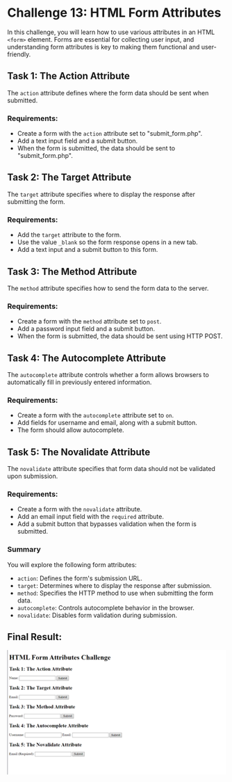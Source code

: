 # Challenge 13: HTML Form Attributes

In this challenge, you will learn how to use various attributes in an HTML `<form>` element. Forms are essential for collecting user input, and understanding form attributes is key to making them functional and user-friendly.

## Task 1: The Action Attribute

The `action` attribute defines where the form data should be sent when submitted.

### Requirements:
- Create a form with the `action` attribute set to "submit_form.php".
- Add a text input field and a submit button.
- When the form is submitted, the data should be sent to "submit_form.php".

## Task 2: The Target Attribute

The `target` attribute specifies where to display the response after submitting the form.

### Requirements:
- Add the `target` attribute to the form.
- Use the value `_blank` so the form response opens in a new tab.
- Add a text input and a submit button to this form.

## Task 3: The Method Attribute

The `method` attribute specifies how to send the form data to the server.

### Requirements:
- Create a form with the `method` attribute set to `post`.
- Add a password input field and a submit button.
- When the form is submitted, the data should be sent using HTTP POST.

## Task 4: The Autocomplete Attribute

The `autocomplete` attribute controls whether a form allows browsers to automatically fill in previously entered information.

### Requirements:
- Create a form with the `autocomplete` attribute set to `on`.
- Add fields for username and email, along with a submit button.
- The form should allow autocomplete.

## Task 5: The Novalidate Attribute

The `novalidate` attribute specifies that form data should not be validated upon submission.

### Requirements:
- Create a form with the `novalidate` attribute.
- Add an email input field with the `required` attribute.
- Add a submit button that bypasses validation when the form is submitted.

### Summary

You will explore the following form attributes:
- `action`: Defines the form's submission URL.
- `target`: Determines where to display the response after submission.
- `method`: Specifies the HTTP method to use when submitting the form data.
- `autocomplete`: Controls autocomplete behavior in the browser.
- `novalidate`: Disables form validation during submission.

## Final Result:

![Final Result Image](../Result%20Images/FinalResultChallenge13.png)